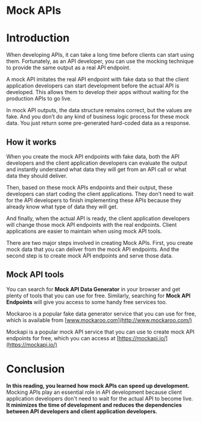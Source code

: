# Mock APIs

# Introduction

When developing APIs, it can take a long time before clients can start using them. Fortunately, as an API developer, you can use the mocking technique to provide the same output as a real API endpoint.

A mock API imitates the real API endpoint with fake data so that the client application developers can start development before the actual API is developed. This allows them to develop their apps without waiting for the production APIs to go live.

In mock API outputs, the data structure remains correct, but the values are fake. And you don’t do any kind of business logic process for these mock data. You just return some pre-generated hard-coded data as a response.

## **How it works**

When you create the mock API endpoints with fake data, both the API developers and the client application developers can evaluate the output and instantly understand what data they will get from an API call or what data they should deliver.

Then, based on these mock APIs endpoints and their output, these developers can start coding the client applications. They don’t need to wait for the API developers to finish implementing these APIs because they already know what type of data they will get.

And finally, when the actual API is ready, the client application developers will change those mock API endpoints with the real endpoints. Client applications are easier to maintain when using mock API tools.

There are two major steps involved in creating Mock APIs. First, you create mock data that you can deliver from the mock API endpoints. And the second step is to create mock API endpoints and serve those data.

## **Mock API tools**

You can search for **Mock API Data Generator** in your browser and get plenty of tools that you can use for free. Similarly, searching for **Mock API Endpoints** will give you access to some handy free services too.

Mockaroo is a popular fake data generator service that you can use for free, which is available from [www.mockaroo.com](http://www.mockaroo.com/)

Mockapi is a popular mock API service that you can use to create mock API endpoints for free, which you can access at [https://mockapi.io/](https://mockapi.io/)

# Conclusion

**In this reading, you learned how mock APIs can speed up development.** Mocking APIs play an essential role in API development because client application developers don't need to wait for the actual API to become live. **It minimizes the time of development and reduces the dependencies between API developers and client application developers.**